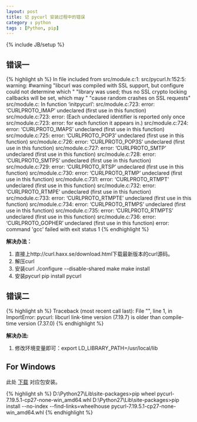 ```yaml
---
layout: post
title: 记 pycurl 安装过程中的错误
category : python
tags : [Python, pip]
---
```

{% include JB/setup %}

## 错误一 ##

{% highlight sh %}
In file included from src/module.c:1:
src/pycurl.h:152:5: warning: #warning "libcurl was compiled with SSL support, but configure could not determine which " "library was used; thus no SSL crypto locking callbacks will be set, which may " "cause random crashes on SSL requests"
src/module.c: In function ‘initpycurl’:
src/module.c:723: error: ‘CURLPROTO_IMAP’ undeclared (first use in this function)
src/module.c:723: error: (Each undeclared identifier is reported only once
src/module.c:723: error: for each function it appears in.)
src/module.c:724: error: ‘CURLPROTO_IMAPS’ undeclared (first use in this function)
src/module.c:725: error: ‘CURLPROTO_POP3’ undeclared (first use in this function) src/module.c:726: error: ‘CURLPROTO_POP3S’ undeclared (first use in this function)
src/module.c:727: error: ‘CURLPROTO_SMTP’ undeclared (first use in this function)
src/module.c:728: error: ‘CURLPROTO_SMTPS’ undeclared (first use in this function)
src/module.c:729: error: ‘CURLPROTO_RTSP’ undeclared (first use in this function) src/module.c:730: error: ‘CURLPROTO_RTMP’ undeclared (first use in this function)
src/module.c:731: error: ‘CURLPROTO_RTMPT’ undeclared (first use in this function)
src/module.c:732: error: ‘CURLPROTO_RTMPE’ undeclared (first use in this function)
src/module.c:733: error: ‘CURLPROTO_RTMPTE’ undeclared (first use in this function)
src/module.c:734: error: ‘CURLPROTO_RTMPS’ undeclared (first use in this function)
src/module.c:735: error: ‘CURLPROTO_RTMPTS’ undeclared (first use in this function)
src/module.c:736: error: ‘CURLPROTO_GOPHER’ undeclared (first use in this function)
error: command 'gcc' failed with exit status 1
{% endhighlight %}

**解决办法：**

1. 直接上http://curl.haxx.se/download.html下载最新版本的curl源码。
2. 解压curl
3. 安装curl ./configure --disable-shared make make install
4. 安装pycurl pip install pycurl

## 错误二 ##

{% highlight sh %}
Traceback (most recent call last):
  File "<stdin>", line 1, in <module>
ImportError: pycurl: libcurl link-time version (7.19.7) is older than compile-time version (7.37.0)
{% endhighlight %}

**解决办法:**

1. 修改环境变量即可：export LD_LIBRARY_PATH=/usr/local/lib

## For Windows ##

此处 [下载](http://www.lfd.uci.edu/~gohlke/pythonlibs/ "pythonlibs") 对应包安装。

{% highlight sh %}
D:\Python27\Lib\site-packages>pip wheel pycurl-7.19.5.1-cp27-none-win_amd64.whl
D:\Python27\Lib\site-packages>pip install --no-index --find-links=wheelhouse pycurl-7.19.5.1-cp27-none-win_amd64.whl
{% endhighlight %}


